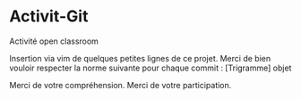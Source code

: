 # Activit-Git
Activité open classroom 

Insertion via vim de quelques petites lignes de ce projet.
Merci de bien vouloir respecter la norme suivante pour chaque commit : 
[Trigramme] objet


Merci de votre compréhension.
Merci de votre participation.
